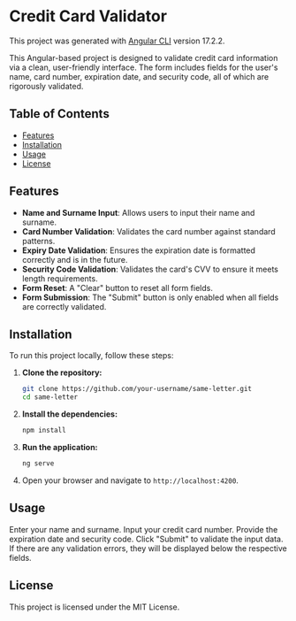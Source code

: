 # Credit Card Validator

This project was generated with [Angular CLI](https://github.com/angular/angular-cli) version 17.2.2.

This Angular-based project is designed to validate credit card information via a clean, user-friendly interface. The form includes fields for the user's name, card number, expiration date, and security code, all of which are rigorously validated.

## Table of Contents

- [Features](#features)
- [Installation](#installation)
- [Usage](#usage)
- [License](#license)

## Features

- **Name and Surname Input**: Allows users to input their name and surname.
- **Card Number Validation**: Validates the card number against standard patterns.
- **Expiry Date Validation**: Ensures the expiration date is formatted correctly and is in the future.
- **Security Code Validation**: Validates the card's CVV to ensure it meets length requirements.
- **Form Reset**: A "Clear" button to reset all form fields.
- **Form Submission**: The "Submit" button is only enabled when all fields are correctly validated.

  
## Installation

To run this project locally, follow these steps:

1. **Clone the repository:**
    ```bash
    git clone https://github.com/your-username/same-letter.git
    cd same-letter
    ```

2. **Install the dependencies:**
    ```bash
    npm install
    ```

3. **Run the application:**
    ```bash
    ng serve
    ```

4. Open your browser and navigate to `http://localhost:4200`.

## Usage

Enter your name and surname.
Input your credit card number.
Provide the expiration date and security code.
Click "Submit" to validate the input data. If there are any validation errors, they will be displayed below the respective fields.

## License

This project is licensed under the MIT License.
